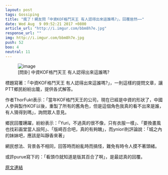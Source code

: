 ```yaml
---
layout: post
tags: Gossiping
title: "瘋了！網友問「中資KOF格鬥天王 有人認得出來這誰嗎?」，回覆居然⋯⋯"
date: Wed Aug  9 09:52:21 2017 +0800
article_url: "http://i.imgur.com/bbm8h7e.jpg"
response_url: ""
img: http://i.imgur.com/bbm8h7e.jpg
push: 52
boo: 4
neutral: 11
---
```


<figure>
<img src="http://i.imgur.com/bbm8h7e.jpg" alt="image">
<figcaption>
[問卦] 中資KOF格鬥天王 有人認得出來這誰嗎?
</figcaption>
</figure>



標題寫著：「中資KOF格鬥天王 有人認得出來這誰嗎?」，一則這樣的提問文章，讓PTT鄉民紛紛出籠，提供各式解答。

作者ThorFukt表示：「當年KOF格鬥天王的公司，現在已經是中資的形狀了，中國人參與製作KOF以後，重製了所有的舊角色，但是這個角色我真的看不出來是誰，有人猜得到嗎」，詢問眾人意見。

鄉民回覆踴躍，紛紛表示：「Yuri，不過真的很不像，只有衣服一樣」、「要換畫風也找彩画堂當人設阿」、「版崎百合吧，真的有夠醜」，而yniori則評論說：「城之內的妹妹吧，應該是叫靜香來著」

網民想法、背景各不相同，回答時而紛亂時而搞怪，難免有時令人摸不著頭緒。

或許purue寫下的：「看頭巾就知道是版其百合了啊」，是最認真的回覆。

<a href = "https://www.ptt.cc/bbs/Gossiping/M.1502243544.A.F69.html">原文連結</a>

